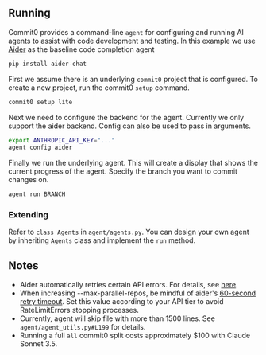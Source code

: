 ## Running

Commit0 provides a command-line `agent` for configuring and
running AI agents to assist with code development and testing.
In this example we use [Aider](https://aider.chat/) as the
baseline code completion agent

```bash
pip install aider-chat
```

First we assume there is an underlying `commit0`
project that is configured. To create a new project,
run the commit0 `setup` command.

```bash
commit0 setup lite
```

Next we need to configure the backend for the agent.
Currently we only support the aider backend. Config
can also be used to pass in arguments.

```bash
export ANTHROPIC_API_KEY="..."
agent config aider
```

Finally we run the underlying agent. This will create a display
that shows the current progress of the agent. Specify the branch 
you want to commit changes on.

```bash
agent run BRANCH
```


### Extending
Refer to `class Agents` in `agent/agents.py`. You can design your own agent by inheriting `Agents` class and implement the `run` method.

## Notes


* Aider automatically retries certain API errors. For details, see [here](https://github.com/paul-gauthier/aider/blob/75e1d519da9b328b0eca8a73ee27278f1289eadb/aider/sendchat.py#L17).
* When increasing --max-parallel-repos, be mindful of aider's [60-second retry timeout](https://github.com/paul-gauthier/aider/blob/75e1d519da9b328b0eca8a73ee27278f1289eadb/aider/sendchat.py#L39). Set this value according to your API tier to avoid RateLimitErrors stopping processes.
* Currently, agent will skip file with more than 1500 lines. See `agent/agent_utils.py#L199` for details.
* Running a full `all` commit0 split costs approximately $100 with Claude Sonnet 3.5.
